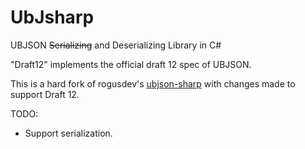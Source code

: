 UbJsharp
============

UBJSON ~~Serializing~~ and Deserializing Library in C#

"Draft12" implements the official draft 12 spec of UBJSON.

This is a hard fork of rogusdev's [ubjson-sharp](https://github.com/rogusdev/ubjson-sharp) with changes made to support Draft 12.

TODO:
 - Support serialization.
